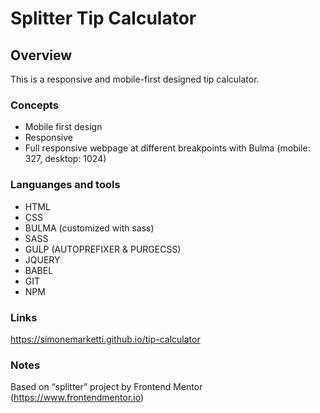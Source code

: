 # Splitter Tip Calculator

## Overview

This is a responsive and mobile-first designed tip calculator.

### Concepts

- Mobile first design
- Responsive
- Full responsive webpage at different breakpoints with Bulma (mobile: 327, desktop: 1024)

### Languanges and tools

- HTML
- CSS
- BULMA (customized with sass)
- SASS
- GULP (AUTOPREFIXER & PURGECSS)
- JQUERY
- BABEL
- GIT
- NPM

### Links

https://simonemarketti.github.io/tip-calculator

### Notes

Based on “splitter” project by Frontend Mentor (https://www.frontendmentor.io)
